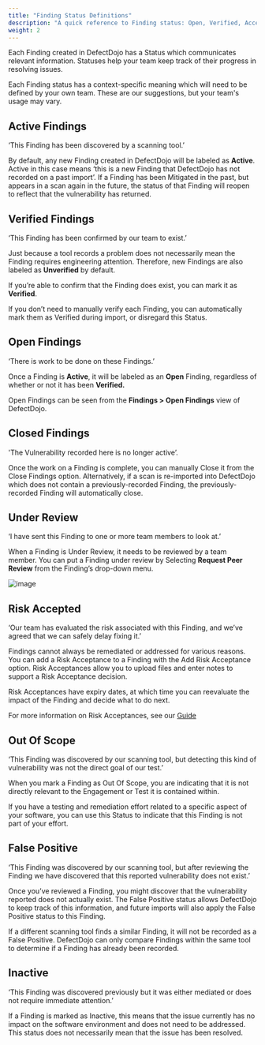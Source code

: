 ```yaml
---
title: "Finding Status Definitions"
description: "A quick reference to Finding status: Open, Verified, Accepted.."
weight: 2
---
```


Each Finding created in DefectDojo has a Status which communicates relevant information. Statuses help your team keep track of their progress in resolving issues.

Each Finding status has a context\-specific meaning which will need to be defined by your own team. These are our suggestions, but your team's usage may vary.

## **Active** **Findings**

‘This Finding has been discovered by a scanning tool.’

By default, any new Finding created in DefectDojo will be labeled as **Active**. Active in this case means ‘this is a new Finding that DefectDojo has not recorded on a past import’. If a Finding has been Mitigated in the past, but appears in a scan again in the future, the status of that Finding will reopen to reflect that the vulnerability has returned.

## **Verified Findings**

‘This Finding has been confirmed by our team to exist.’

Just because a tool records a problem does not necessarily mean the Finding requires engineering attention. Therefore, new Findings are also labeled as **Unverified** by default. 

If you’re able to confirm that the Finding does exist, you can mark it as **Verified**.

If you don’t need to manually verify each Finding, you can automatically mark them as Verified during import, or disregard this Status.

## **Open Findings**

‘There is work to be done on these Findings.’

Once a Finding is **Active**, it will be labeled as an **Open** Finding, regardless of whether or not it has been **Verified.**

Open Findings can be seen from the **Findings \> Open Findings** view of DefectDojo.

## **Closed Findings**

'The Vulnerability recorded here is no longer active’.

Once the work on a Finding is complete, you can manually Close it from the Close Findings option. Alternatively, if a scan is re\-imported into DefectDojo which does not contain a previously\-recorded Finding, the previously\-recorded Finding will automatically close.

## **Under Review**

‘I have sent this Finding to one or more team members to look at.’

When a Finding is Under Review, it needs to be reviewed by a team member. You can put a Finding under review by Selecting **Request Peer Review** from the Finding’s drop\-down menu.

![image](images/Finding_Status_Definitions.png)

## **Risk Accepted**

‘Our team has evaluated the risk associated with this Finding, and we’ve agreed that we can safely delay fixing it.’

Findings cannot always be remediated or addressed for various reasons. You can add a Risk Acceptance to a Finding with the Add Risk Acceptance option. Risk Acceptances allow you to upload files and enter notes to support a Risk Acceptance decision.

Risk Acceptances have expiry dates, at which time you can reevaluate the impact of the Finding and decide what to do next.

For more information on Risk Acceptances, see our [Guide](../risk-acceptances)

## **Out Of Scope**

‘This Finding was discovered by our scanning tool, but detecting this kind of vulnerability was not the direct goal of our test.’

When you mark a Finding as Out Of Scope, you are indicating that it is not directly relevant to the Engagement or Test it is contained within.

If you have a testing and remediation effort related to a specific aspect of your software, you can use this Status to indicate that this Finding is not part of your effort.

## **False Positive**

‘This Finding was discovered by our scanning tool, but after reviewing the Finding we have discovered that this reported vulnerability does not exist.’

Once you’ve reviewed a Finding, you might discover that the vulnerability reported does not actually exist. The False Positive status allows DefectDojo to keep track of this information, and future imports will also apply the False Positive status to this Finding.

If a different scanning tool finds a similar Finding, it will not be recorded as a False Positive. DefectDojo can only compare Findings within the same tool to determine if a Finding has already been recorded.

## **Inactive**

‘This Finding was discovered previously but it was either mediated or does not require immediate attention.’

If a Finding is marked as Inactive, this means that the issue currently has no impact on the software environment and does not need to be addressed. This status does not necessarily mean that the issue has been resolved.
